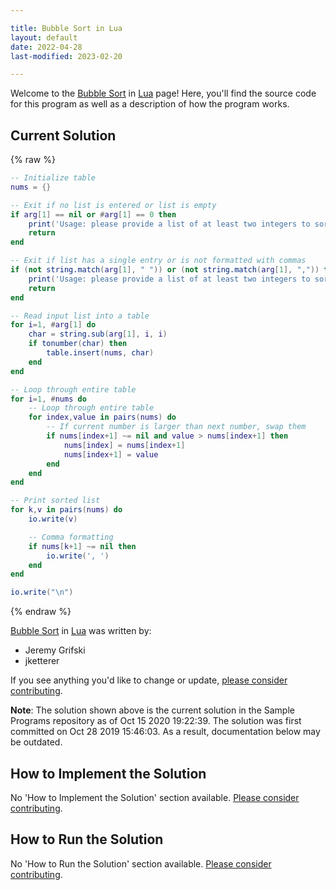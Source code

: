```yaml
---

title: Bubble Sort in Lua
layout: default
date: 2022-04-28
last-modified: 2023-02-20

---
```


Welcome to the [Bubble Sort](https://sampleprograms.io/projects/bubble-sort) in [Lua](https://sampleprograms.io/languages/lua) page! Here, you'll find the source code for this program as well as a description of how the program works.

## Current Solution

{% raw %}

```lua
-- Initialize table
nums = {}

-- Exit if no list is entered or list is empty
if arg[1] == nil or #arg[1] == 0 then
    print('Usage: please provide a list of at least two integers to sort in the format "1, 2, 3, 4, 5"')
    return
end

-- Exit if list has a single entry or is not formatted with commas
if (not string.match(arg[1], " ")) or (not string.match(arg[1], ",")) then
    print('Usage: please provide a list of at least two integers to sort in the format "1, 2, 3, 4, 5"')
    return
end

-- Read input list into a table
for i=1, #arg[1] do
    char = string.sub(arg[1], i, i)
    if tonumber(char) then
        table.insert(nums, char)
    end
end

-- Loop through entire table
for i=1, #nums do
    -- Loop through entire table
    for index,value in pairs(nums) do
        -- If current number is larger than next number, swap them
        if nums[index+1] ~= nil and value > nums[index+1] then
            nums[index] = nums[index+1]
            nums[index+1] = value
        end
    end
end

-- Print sorted list
for k,v in pairs(nums) do
    io.write(v)

    -- Comma formatting
    if nums[k+1] ~= nil then
        io.write(', ')
    end
end

io.write("\n")
```

{% endraw %}

[Bubble Sort](https://sampleprograms.io/projects/bubble-sort) in [Lua](https://sampleprograms.io/languages/lua) was written by:

- Jeremy Grifski
- jketterer

If you see anything you'd like to change or update, [please consider contributing](https://github.com/TheRenegadeCoder/sample-programs).

**Note**: The solution shown above is the current solution in the Sample Programs repository as of Oct 15 2020 19:22:39. The solution was first committed on Oct 28 2019 15:46:03. As a result, documentation below may be outdated.

## How to Implement the Solution

No 'How to Implement the Solution' section available. [Please consider contributing](https://github.com/TheRenegadeCoder/sample-programs-website).

## How to Run the Solution

No 'How to Run the Solution' section available. [Please consider contributing](https://github.com/TheRenegadeCoder/sample-programs-website).